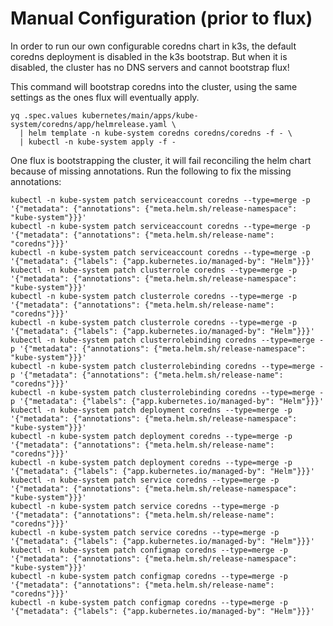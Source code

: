 Manual Configuration (prior to flux)
====================================

In order to run our own configurable coredns chart in k3s, the default coredns
deployment is disabled in the k3s bootstrap. But when it is disabled, the
cluster has no DNS servers and cannot bootstrap flux!

This command will bootstrap coredns into the cluster, using the same settings
as the ones flux will eventually apply.

    yq .spec.values kubernetes/main/apps/kube-system/coredns/app/helmrelease.yaml \
      | helm template -n kube-system coredns coredns/coredns -f - \
      | kubectl -n kube-system apply -f -

One flux is bootstrapping the cluster, it will fail reconciling the helm chart because of missing annotations. Run the following to fix the missing annotations:

    kubectl -n kube-system patch serviceaccount coredns --type=merge -p '{"metadata": {"annotations": {"meta.helm.sh/release-namespace": "kube-system"}}}'
    kubectl -n kube-system patch serviceaccount coredns --type=merge -p '{"metadata": {"annotations": {"meta.helm.sh/release-name": "coredns"}}}'
    kubectl -n kube-system patch serviceaccount coredns --type=merge -p '{"metadata": {"labels": {"app.kubernetes.io/managed-by": "Helm"}}}'
    kubectl -n kube-system patch clusterrole coredns --type=merge -p '{"metadata": {"annotations": {"meta.helm.sh/release-namespace": "kube-system"}}}'
    kubectl -n kube-system patch clusterrole coredns --type=merge -p '{"metadata": {"annotations": {"meta.helm.sh/release-name": "coredns"}}}'
    kubectl -n kube-system patch clusterrole coredns --type=merge -p '{"metadata": {"labels": {"app.kubernetes.io/managed-by": "Helm"}}}'
    kubectl -n kube-system patch clusterrolebinding coredns --type=merge -p '{"metadata": {"annotations": {"meta.helm.sh/release-namespace": "kube-system"}}}'
    kubectl -n kube-system patch clusterrolebinding coredns --type=merge -p '{"metadata": {"annotations": {"meta.helm.sh/release-name": "coredns"}}}'
    kubectl -n kube-system patch clusterrolebinding coredns --type=merge -p '{"metadata": {"labels": {"app.kubernetes.io/managed-by": "Helm"}}}'
    kubectl -n kube-system patch deployment coredns --type=merge -p '{"metadata": {"annotations": {"meta.helm.sh/release-namespace": "kube-system"}}}'
    kubectl -n kube-system patch deployment coredns --type=merge -p '{"metadata": {"annotations": {"meta.helm.sh/release-name": "coredns"}}}'
    kubectl -n kube-system patch deployment coredns --type=merge -p '{"metadata": {"labels": {"app.kubernetes.io/managed-by": "Helm"}}}'
    kubectl -n kube-system patch service coredns --type=merge -p '{"metadata": {"annotations": {"meta.helm.sh/release-namespace": "kube-system"}}}'
    kubectl -n kube-system patch service coredns --type=merge -p '{"metadata": {"annotations": {"meta.helm.sh/release-name": "coredns"}}}'
    kubectl -n kube-system patch service coredns --type=merge -p '{"metadata": {"labels": {"app.kubernetes.io/managed-by": "Helm"}}}'
    kubectl -n kube-system patch configmap coredns --type=merge -p '{"metadata": {"annotations": {"meta.helm.sh/release-namespace": "kube-system"}}}'
    kubectl -n kube-system patch configmap coredns --type=merge -p '{"metadata": {"annotations": {"meta.helm.sh/release-name": "coredns"}}}'
    kubectl -n kube-system patch configmap coredns --type=merge -p '{"metadata": {"labels": {"app.kubernetes.io/managed-by": "Helm"}}}'
